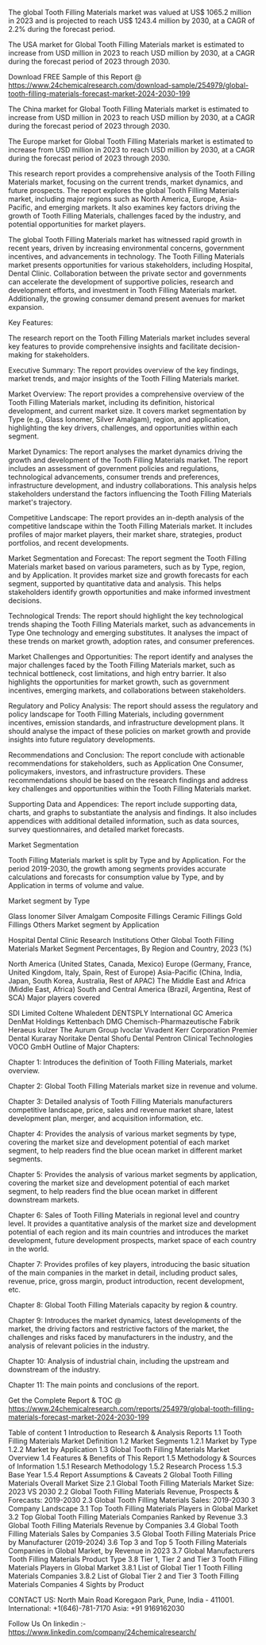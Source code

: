 The global Tooth Filling Materials market was valued at US$ 1065.2 million in 2023 and is projected to reach US$ 1243.4 million by 2030, at a CAGR of 2.2% during the forecast period.

The USA market for Global Tooth Filling Materials market is estimated to increase from USD million in 2023 to reach USD million by 2030, at a CAGR during the forecast period of 2023 through 2030.

Download FREE Sample of this Report @ https://www.24chemicalresearch.com/download-sample/254979/global-tooth-filling-materials-forecast-market-2024-2030-199

The China market for Global Tooth Filling Materials market is estimated to increase from USD million in 2023 to reach USD million by 2030, at a CAGR during the forecast period of 2023 through 2030.

The Europe market for Global Tooth Filling Materials market is estimated to increase from USD million in 2023 to reach USD million by 2030, at a CAGR during the forecast period of 2023 through 2030.

This research report provides a comprehensive analysis of the Tooth Filling Materials market, focusing on the current trends, market dynamics, and future prospects. The report explores the global Tooth Filling Materials market, including major regions such as North America, Europe, Asia-Pacific, and emerging markets. It also examines key factors driving the growth of Tooth Filling Materials, challenges faced by the industry, and potential opportunities for market players.

The global Tooth Filling Materials market has witnessed rapid growth in recent years, driven by increasing environmental concerns, government incentives, and advancements in technology. The Tooth Filling Materials market presents opportunities for various stakeholders, including Hospital, Dental Clinic. Collaboration between the private sector and governments can accelerate the development of supportive policies, research and development efforts, and investment in Tooth Filling Materials market. Additionally, the growing consumer demand present avenues for market expansion.

Key Features:

The research report on the Tooth Filling Materials market includes several key features to provide comprehensive insights and facilitate decision-making for stakeholders.

Executive Summary: The report provides overview of the key findings, market trends, and major insights of the Tooth Filling Materials market.

Market Overview: The report provides a comprehensive overview of the Tooth Filling Materials market, including its definition, historical development, and current market size. It covers market segmentation by Type (e.g., Glass Ionomer, Silver Amalgam), region, and application, highlighting the key drivers, challenges, and opportunities within each segment.

Market Dynamics: The report analyses the market dynamics driving the growth and development of the Tooth Filling Materials market. The report includes an assessment of government policies and regulations, technological advancements, consumer trends and preferences, infrastructure development, and industry collaborations. This analysis helps stakeholders understand the factors influencing the Tooth Filling Materials market's trajectory.

Competitive Landscape: The report provides an in-depth analysis of the competitive landscape within the Tooth Filling Materials market. It includes profiles of major market players, their market share, strategies, product portfolios, and recent developments.

Market Segmentation and Forecast: The report segment the Tooth Filling Materials market based on various parameters, such as by Type, region, and by Application. It provides market size and growth forecasts for each segment, supported by quantitative data and analysis. This helps stakeholders identify growth opportunities and make informed investment decisions.

Technological Trends: The report should highlight the key technological trends shaping the Tooth Filling Materials market, such as advancements in Type One technology and emerging substitutes. It analyses the impact of these trends on market growth, adoption rates, and consumer preferences.

Market Challenges and Opportunities: The report identify and analyses the major challenges faced by the Tooth Filling Materials market, such as technical bottleneck, cost limitations, and high entry barrier. It also highlights the opportunities for market growth, such as government incentives, emerging markets, and collaborations between stakeholders.

Regulatory and Policy Analysis: The report should assess the regulatory and policy landscape for Tooth Filling Materials, including government incentives, emission standards, and infrastructure development plans. It should analyse the impact of these policies on market growth and provide insights into future regulatory developments.

Recommendations and Conclusion: The report conclude with actionable recommendations for stakeholders, such as Application One Consumer, policymakers, investors, and infrastructure providers. These recommendations should be based on the research findings and address key challenges and opportunities within the Tooth Filling Materials market.

Supporting Data and Appendices: The report include supporting data, charts, and graphs to substantiate the analysis and findings. It also includes appendices with additional detailed information, such as data sources, survey questionnaires, and detailed market forecasts.

Market Segmentation

Tooth Filling Materials market is split by Type and by Application. For the period 2019-2030, the growth among segments provides accurate calculations and forecasts for consumption value by Type, and by Application in terms of volume and value.

Market segment by Type

Glass Ionomer
Silver Amalgam
Composite Fillings
Ceramic Fillings
Gold Fillings
Others
Market segment by Application

Hospital
Dental Clinic
Research Institutions
Other
Global Tooth Filling Materials Market Segment Percentages, By Region and Country, 2023 (%)

North America (United States, Canada, Mexico)
Europe (Germany, France, United Kingdom, Italy, Spain, Rest of Europe)
Asia-Pacific (China, India, Japan, South Korea, Australia, Rest of APAC)
The Middle East and Africa (Middle East, Africa)
South and Central America (Brazil, Argentina, Rest of SCA)
Major players covered

SDI Limited
Coltene Whaledent
DENTSPLY International
GC America
DenMat Holdings
Kettenbach
DMG Chemisch-Pharmazeutische Fabrik
Heraeus kulzer
The Aurum Group
Ivoclar Vivadent
Kerr Corporation
Premier Dental
Kuraray Noritake Dental
Shofu Dental
Pentron Clinical Technologies
VOCO GmbH
Outline of Major Chapters:

Chapter 1: Introduces the definition of Tooth Filling Materials, market overview.

Chapter 2: Global Tooth Filling Materials market size in revenue and volume.

Chapter 3: Detailed analysis of Tooth Filling Materials manufacturers competitive landscape, price, sales and revenue market share, latest development plan, merger, and acquisition information, etc.

Chapter 4: Provides the analysis of various market segments by type, covering the market size and development potential of each market segment, to help readers find the blue ocean market in different market segments.

Chapter 5: Provides the analysis of various market segments by application, covering the market size and development potential of each market segment, to help readers find the blue ocean market in different downstream markets.

Chapter 6: Sales of Tooth Filling Materials in regional level and country level. It provides a quantitative analysis of the market size and development potential of each region and its main countries and introduces the market development, future development prospects, market space of each country in the world.

Chapter 7: Provides profiles of key players, introducing the basic situation of the main companies in the market in detail, including product sales, revenue, price, gross margin, product introduction, recent development, etc.

Chapter 8: Global Tooth Filling Materials capacity by region & country.

Chapter 9: Introduces the market dynamics, latest developments of the market, the driving factors and restrictive factors of the market, the challenges and risks faced by manufacturers in the industry, and the analysis of relevant policies in the industry.

Chapter 10: Analysis of industrial chain, including the upstream and downstream of the industry.

Chapter 11: The main points and conclusions of the report.

Get the Complete Report & TOC @ https://www.24chemicalresearch.com/reports/254979/global-tooth-filling-materials-forecast-market-2024-2030-199

Table of content
1 Introduction to Research & Analysis Reports
1.1 Tooth Filling Materials Market Definition
1.2 Market Segments
1.2.1 Market by Type
1.2.2 Market by Application
1.3 Global Tooth Filling Materials Market Overview
1.4 Features & Benefits of This Report
1.5 Methodology & Sources of Information
1.5.1 Research Methodology
1.5.2 Research Process
1.5.3 Base Year
1.5.4 Report Assumptions & Caveats
2 Global Tooth Filling Materials Overall Market Size
2.1 Global Tooth Filling Materials Market Size: 2023 VS 2030
2.2 Global Tooth Filling Materials Revenue, Prospects & Forecasts: 2019-2030
2.3 Global Tooth Filling Materials Sales: 2019-2030
3 Company Landscape
3.1 Top Tooth Filling Materials Players in Global Market
3.2 Top Global Tooth Filling Materials Companies Ranked by Revenue
3.3 Global Tooth Filling Materials Revenue by Companies
3.4 Global Tooth Filling Materials Sales by Companies
3.5 Global Tooth Filling Materials Price by Manufacturer (2019-2024)
3.6 Top 3 and Top 5 Tooth Filling Materials Companies in Global Market, by Revenue in 2023
3.7 Global Manufacturers Tooth Filling Materials Product Type
3.8 Tier 1, Tier 2 and Tier 3 Tooth Filling Materials Players in Global Market
3.8.1 List of Global Tier 1 Tooth Filling Materials Companies
3.8.2 List of Global Tier 2 and Tier 3 Tooth Filling Materials Companies
4 Sights by Product

CONTACT US:
North Main Road Koregaon Park, Pune, India - 411001.
International: +1(646)-781-7170
Asia: +91 9169162030

Follow Us On linkedin :- https://www.linkedin.com/company/24chemicalresearch/
